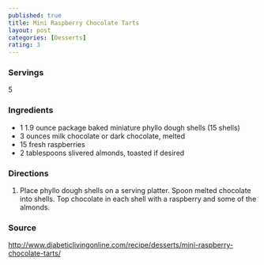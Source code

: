 ```yaml
---
published: true
title: Mini Raspberry Chocolate Tarts
layout: post
categories: [Desserts]
rating: 3
---
```

### Servings
5

### Ingredients
- 1 1.9 ounce package baked miniature phyllo dough shells (15 shells)
- 3 ounces milk chocolate or dark chocolate, melted
- 15 fresh raspberries
- 2 tablespoons slivered almonds, toasted if desired

### Directions
1. Place phyllo dough shells on a serving platter. Spoon melted chocolate into shells. Top chocolate in each shell with a raspberry and some of the almonds.

### Source
<a href="http://www.diabeticlivingonline.com/recipe/desserts/mini-raspberry-chocolate-tarts/" target="new">http://www.diabeticlivingonline.com/recipe/desserts/mini-raspberry-chocolate-tarts/</a>
